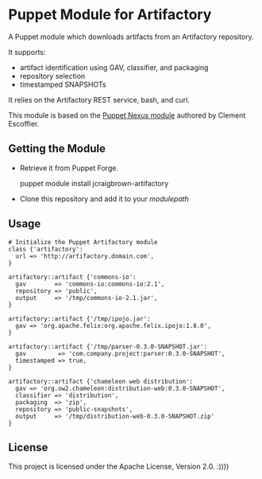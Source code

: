 Puppet Module for Artifactory
=============================

A Puppet module which downloads artifacts from an Artifactory repository.

It supports:
* artifact identification using GAV, classifier, and packaging
* repository selection
* timestamped SNAPSHOTs

It relies on the Artifactory REST service, bash, and curl.

This module is based on the [Puppet Nexus module](https://github.com/cescoffier/puppet-nexus)
authored by Clement Escoffier.

Getting the Module
------------------

* Retrieve it from Puppet Forge.

	puppet module install jcraigbrown-artifactory

* Clone this repository and add it to your _modulepath_

Usage
-----

	# Initialize the Puppet Artifactory module
	class {'artifactory':
	  url => 'http://artifactory.domain.com',
	}

	artifactory::artifact {'commons-io':
	  gav        => 'commons-io:commons-io:2.1',
	  repository => 'public',
	  output     => '/tmp/commons-io-2.1.jar',
	}

	artifactory::artifact {'/tmp/ipojo.jar':
	  gav => 'org.apache.felix:org.apache.felix.ipojo:1.8.0',
	}

	artifactory::artifact {'/tmp/parser-0.3.0-SNAPSHOT.jar':
	  gav         => 'com.company.project:parser:0.3.0-SNAPSHOT',
	  timestamped => true,
	}

	artifactory::artifact {'chameleon web distribution':
	  gav => 'org.ow2.chameleon:distribution-web:0.3.0-SNAPSHOT',
	  classifier => 'distribution',
	  packaging  => 'zip',
	  repository => 'public-snapshots',
	  output     => '/tmp/distribution-web-0.3.0-SNAPSHOT.zip'
	}


License
-------

This project is licensed under the Apache License, Version 2.0.
:))))
